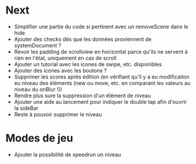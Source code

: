 # Next
* Simplifier une partie du code si pertinent avec un removeScene dans le hide
* Ajouter des checks dès que les données proviennent de systemDocument ?
* Revoir les padding de scrollview en horizontal parce qu'ils ne servent à rien en l'état, uniquement en cas de scroll
* Ajouter un tutorial avec les icones de swipe, etc. disponibles
* Ajouter des icones avec les boutons ?
* Supprimer les scores après édition (en vérifiant qu'il y a eu modificaiton eu niveau des éléments (new ou move, etc. en comparant les valeurs au niveau du onBlur !))
* Rendre plus sure la suppression d'un élément de niveau
* Ajouter une aide au lancement pour indiquer le double tap afin d'ouvrir la sideBar
* Reste à pouvoir supprimer le niveau

# Modes de jeu
* Ajouter la possibilité de speedrun un niveau
